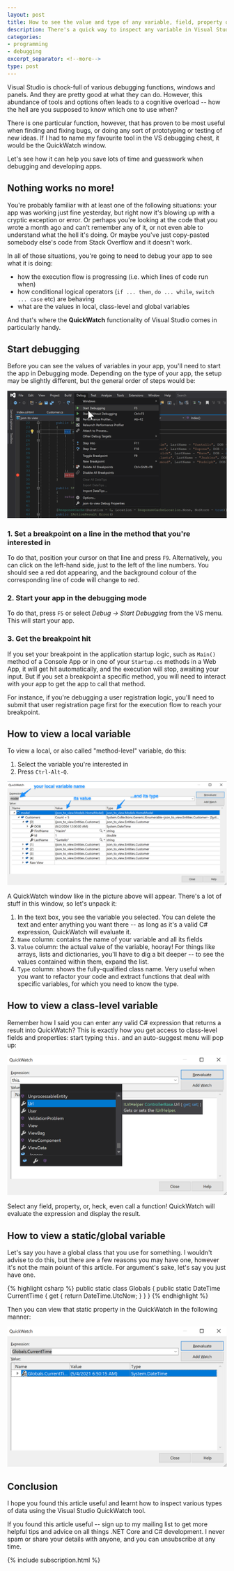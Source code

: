 ```yaml
---
layout: post
title: How to see the value and type of any variable, field, property or element in Visual Studio
description: There's a quick way to inspect any variable in Visual Studio, and it comes very handy when you need to fix a bug a do some rapid prototyping.
categories:
- programming
- debugging
excerpt_separator: <!--more-->
type: post
---
```

Visual Studio is chock-full of various debugging functions, windows and panels. And they are pretty
good at what they can do. However, this abundance of tools and options often leads to a cognitive
overload -- how the hell are you supposed to know which one to use when?

There is one particular function, however, that has proven to be most useful when finding and
fixing bugs, or doing any sort of prototyping or testing of new ideas. If I had to name my
favourite tool in the VS debugging chest, it would be the QuickWatch window.

Let's see how it can help you save lots of time and guesswork when debugging and developing apps.

<!--more-->

## Nothing works no more!

You're probably familiar with at least one of the following situations: your app was working just
fine yesterday, but right now it's blowing up with a cryptic exception or error. Or perhaps you're
looking at the code that you wrote a month ago and can't remember any of it, or not even able to
understand what the hell it's doing. Or maybe you've just copy-pasted somebody else's code from
Stack Overflow and it doesn't work.

In all of those situations, you're going to need to debug your app to see what it is doing:

- how the execution flow is progressing (i.e. which lines of code run when)
- how conditional logical operators (`if ... then`, `do ... while`, `switch ... case` etc) are behaving
- what are the values in local, class-level and global variables

And that's where the __QuickWatch__ functionality of Visual Studio comes in particularly handy.

## Start debugging
Before you can see the values of variables in your app, you'll need to start the app in Debugging
mode. Depending on the type of your app, the setup may be slightly different, but the general order
of steps would be:

<img src="/img/start-debugging.png" class="img-fluid" alt="Set breakpoint in Visual Studio">

### 1. Set a breakpoint on a line in the method that you're interested in
To do that, position your cursor on that line and press `F9`. Alternatively, you can click on the
left-hand side, just to the left of the line numbers. You should see a red dot appearing, and the
background colour of the corresponding line of code will change to red.

### 2. Start your app in the debugging mode
To do that, press `F5` or select *Debug -> Start Debugging* from the VS menu. This will start your
app.

### 3. Get the breakpoint hit
If you set your breakpoint in the application startup logic, such as `Main()` method of a Console
App or in one of your `Startup.cs` methods in a Web App, it will get hit automatically, and the
execution will stop, awaiting your input. But if you set a breakpoint a specific method, you
will need to interact with your app to get the app to call that method.

For instance, if you're debugging a user registration logic, you'll need to submit that user
registration page first for the execution flow to reach your breakpoint.

## How to view a local variable
To view a local, or also called "method-level" variable, do this:

1. Select the variable you're interested in
2. Press `Ctrl-Alt-Q`.

<img src="/img/local-variable.png" class="img-fluid" alt="QuickView window showing contents of local variable">

A QuickWatch window like in the picture above will appear. There's a lot of stuff in this
window, so let's unpack it:

1. In the text box, you see the variable you selected. You can delete the text and enter anything you
   want there -- as long as it's a valid C# expression, QuickWatch will evaluate it.
2. `Name` column: contains the name of your variable and all its fields
3. `Value` column: the actual value of the variable, hooray! For things like arrays, lists and
   dictionaries, you'll have to dig a bit deeper -- to see the values contained within them, expand
   the list.
4. `Type` column: shows the fully-qualified class name. Very useful when you want to refactor
   your code and extract functions that deal with specific variables, for which you need to know the
   type.

## How to view a class-level variable
Remember how I said you can enter any valid C# expression that returns a result into QuickWatch?
This is exactly how you get access to class-level fields and properties: start typing `this.` and an
auto-suggest menu will pop up:

<img src="/img/class-level-fields.png" class="img-fluid" alt="QuickView window showing list of class-level members">

Select any field, property, or, heck, even call a function! QuickWatch will evaluate the expression
and display the result.

## How to view a static/global variable
Let's say you have a global class that you use for something. I wouldn't advise to do this, but
there are a few reasons you may have one, however it's not the main poiunt of this article. For
argument's sake, let's say you just have one.

{% highlight csharp %}
public static class Globals
{
    public static DateTime CurrentTime
    {
        get
        {
            return DateTime.UtcNow;
        }
    }
} 
{% endhighlight %}

Then you can view that static property in the QuickWatch in the following manner:

<img src="/img/global.png" class="img-fluid" alt="QuickView window showing value of a global variable">

## Conclusion

I hope you found this article useful and learnt how to inspect various types of data using the
Visual Studio QuickWatch tool. 

If you found this article useful -- sign up to my mailing list to get more helpful tips and advice
on all things .NET Core and C# development. I never spam or share your details with anyone, and you
can unsubscribe at any time.

{% include subscription.html %}
